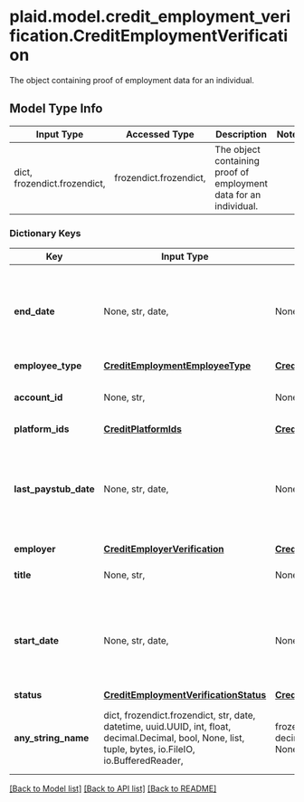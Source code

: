 # plaid.model.credit_employment_verification.CreditEmploymentVerification

The object containing proof of employment data for an individual.

## Model Type Info
Input Type | Accessed Type | Description | Notes
------------ | ------------- | ------------- | -------------
dict, frozendict.frozendict,  | frozendict.frozendict,  | The object containing proof of employment data for an individual. | 

### Dictionary Keys
Key | Input Type | Accessed Type | Description | Notes
------------ | ------------- | ------------- | ------------- | -------------
**end_date** | None, str, date,  | NoneClass, str,  | End of employment, if applicable. Provided in ISO 8601 format (YYY-MM-DD). | value must conform to RFC-3339 full-date YYYY-MM-DD
**employee_type** | [**CreditEmploymentEmployeeType**](CreditEmploymentEmployeeType.md) | [**CreditEmploymentEmployeeType**](CreditEmploymentEmployeeType.md) |  | 
**account_id** | None, str,  | NoneClass, str,  | ID of the payroll provider account. | 
**platform_ids** | [**CreditPlatformIds**](CreditPlatformIds.md) | [**CreditPlatformIds**](CreditPlatformIds.md) |  | 
**last_paystub_date** | None, str, date,  | NoneClass, str,  | The date of the employee&#x27;s most recent paystub in ISO 8601 format (YYYY-MM-DD). | value must conform to RFC-3339 full-date YYYY-MM-DD
**employer** | [**CreditEmployerVerification**](CreditEmployerVerification.md) | [**CreditEmployerVerification**](CreditEmployerVerification.md) |  | 
**title** | None, str,  | NoneClass, str,  | Current title of employee. | 
**start_date** | None, str, date,  | NoneClass, str,  | Start of employment in ISO 8601 format (YYYY-MM-DD). | value must conform to RFC-3339 full-date YYYY-MM-DD
**status** | [**CreditEmploymentVerificationStatus**](CreditEmploymentVerificationStatus.md) | [**CreditEmploymentVerificationStatus**](CreditEmploymentVerificationStatus.md) |  | 
**any_string_name** | dict, frozendict.frozendict, str, date, datetime, uuid.UUID, int, float, decimal.Decimal, bool, None, list, tuple, bytes, io.FileIO, io.BufferedReader,  | frozendict.frozendict, str, decimal.Decimal, BoolClass, NoneClass, tuple, bytes, FileIO | any string name can be used but the value must be the correct type | [optional]

[[Back to Model list]](../../README.md#documentation-for-models) [[Back to API list]](../../README.md#documentation-for-api-endpoints) [[Back to README]](../../README.md)

